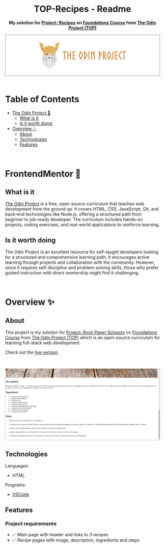 <h1 align="center">TOP-Recipes - Readme</h1>
<p align="center">
  <strong>
    My solution for <a href="https://www.theodinproject.com/lessons/foundations-recipes" target="_blank">Project: Recipes</a> on  <a href="https://www.theodinproject.com/paths/foundations/courses/foundations" target="_blank">Foundations Course</a> from <a href="https://www.theodinproject.com" target="_blank">The Odin Project (TOP)</a>
  </strong>
</p>
<div align="center">
  <a href="https://www.theodinproject.com">
    <img src="_for_readme/banner.png">
  </a>
</div>

<br>

# Table of Contents
* [The Odin Project :thinking:](#the-odin-project-thinking)
  * [What is it](#what-is-it)
  * [Is it worth doing](#is-it-worth-doing)
* [Overview :sparkles:](#overview-sparkles)
  * [About](#about)
  * [Technologies](#technologies)
  * [Features](#features)

<br>

# FrontendMentor :thinking:

## What is it  
[The Odin Project](https://www.theodinproject.com) is a free, open-source curriculum that teaches web development from the ground up. It covers HTML, CSS, JavaScript, Git, and back-end technologies like Node.js, offering a structured path from beginner to job-ready developer. The curriculum includes hands-on projects, coding exercises, and real-world applications to reinforce learning.  

## Is it worth doing  
The Odin Project is an excellent resource for self-taught developers looking for a structured and comprehensive learning path. It encourages active learning through projects and collaboration with the community. However, since it requires self-discipline and problem-solving skills, those who prefer guided instruction with direct mentorship might find it challenging.  

<br>

# Overview :sparkles:

## About
This project is my solution for [Project: Rock Paper Scissors](https://www.theodinproject.com/lessons/foundations-rock-paper-scissors) on [Foundations Course](https://www.theodinproject.com/paths/foundations/courses/foundations) from [The Odin Project (TOP)](https://www.theodinproject.com) which is an open-source curriculum for learning full-stack web development.

Check out the [live version](https://pasek108.github.io/TOP-Recipes/).

<br>

![preview](/_for_readme/main_page.png)

## Technologies
Languages:
- HTML

Programs:
- [VSCode](https://code.visualstudio.com)

## Features
### Project requirements
- ✅ Main page with header and links to 3 recipes
- ✅ Recipe pages with image, description, ingredients and steps

